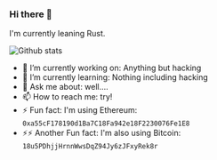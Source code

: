 ### Hi there 👋

I'm currently leaning Rust.

![Github stats](https://github-readme-stats.vercel.app/api?username=SilverBut&show_icons=true)


- 🔭 I’m currently working on: Anything but hacking
- 🌱 I’m currently learning: Nothing including hacking
- 💬 Ask me about: well....
- 📫 How to reach me: try!
- ⚡ Fun fact: I'm using Ethereum: `0xa55cF178190d1Ba7C18Fa942e18F2230076Fe1E8`
- ⚡⚡ Another Fun fact: I'm also using Bitcoin: `18u5PDhjjHrnnWwsDqZ94Jy6zJFxyRek8r`
